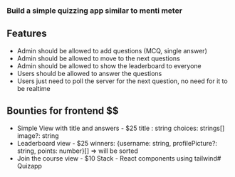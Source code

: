 ### Build a simple quizzing app similar to menti meter

## Features

- Admin should be allowed to add questions (MCQ, single answer)
- Admin should be allowed to move to the next questions
- Admin should be allowed to show the leaderboard to everyone
- Users should be allowed to answer the questions
- Users just need to poll the server for the next question, no need for it to be realtime

## Bounties for frontend $$
 - Simple View with title and answers - $25
    title : string
    choices: strings[]
    image?: string
 - Leaderboard view - $25
    winners: {username: string, profilePicture?: string, points: number}[] => will be sorted
 - Join the course view - $10
 Stack - React components using tailwind#   Q u i z a p p  
 